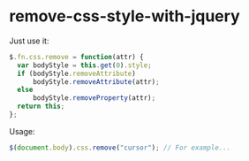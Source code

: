 # remove-css-style-with-jquery

Just use it:
```javascript
$.fn.css.remove = function(attr) {
  var bodyStyle = this.get(0).style;
  if (bodyStyle.removeAttribute)
      bodyStyle.removeAttribute(attr);
  else        
      bodyStyle.removeProperty(attr);
  return this;
};
```

Usage:
```javascript
$(document.body).css.remove("cursor"); // For example...
```
